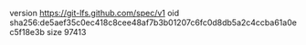 version https://git-lfs.github.com/spec/v1
oid sha256:de5aef35c0ec418c8cee48af7b3b01207c6fc0d8db5a2c4ccba61a0ec5f18e3b
size 97413

